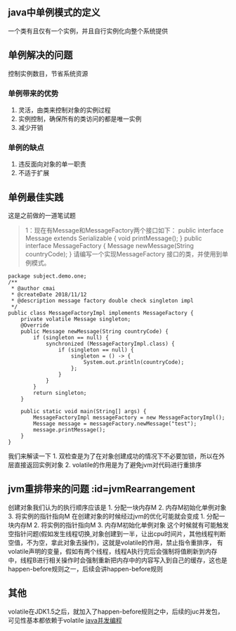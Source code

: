 ## java中单例模式的定义
一个类有且仅有一个实例，并且自行实例化向整个系统提供
## 单例解决的问题
控制实例数目，节省系统资源
### 单例带来的优势
1. 灵活，由类来控制对象的实例过程
2. 实例控制，确保所有的类访问的都是唯一实例
3. 减少开销
### 单例的缺点
1. 违反面向对象的单一职责
2. 不适于扩展
## 单例最佳实践
这是之前做的一道笔试题
> 1：现在有Message和MessageFactory两个接口如下：
  public interface Message extends Serializable {
       void printMessage();
  }
  public interface MessageFactory {
      Message newMessage(String countryCode);
  }
  请编写一个实现MessageFactory 接口的类，并使用到单例模式。
  
```code
package subject.demo.one;
/**
 * @author cmai
 * @createDate 2018/11/12
 * @description message factory double check singleton impl
 */
public class MessageFactoryImpl implements MessageFactory {
    private volatile Message singleton;
    @Override
    public Message newMessage(String countryCode) {
        if (singleton == null) {
            synchronized (MessageFactoryImpl.class) {
                if (singleton == null) {
                    singleton = () -> {
                        System.out.println(countryCode);
                    };
                }
            }
        }
        return singleton;
    }

    public static void main(String[] args) {
        MessageFactoryImpl messageFactory = new MessageFactoryImpl();
        Message message = messageFactory.newMessage("test");
        message.printMessage();
    }
}
```
我们来解读一下
    1. 双检查是为了在对象创建成功的情况下不必要加锁，所以在外层直接返回实例对象
    2. volatile的作用是为了避免jvm对代码进行重排序
## jvm重排带来的问题 :id=jvmRearrangement
创建对象我们认为的执行顺序应该是
    1. 分配一块内存M
    2. 内存M初始化单例对象
    3. 将实例的指针指向M 
在创建对象的时候经过jvm的优化可能就会变成
    1. 分配一块内存M
    2. 将实例的指针指向M
    3. 内存M初始化单例对象
这个时候就有可能触发空指针问题(假如发生线程切换,对象创建到一半，让出cpu时间片，其他线程判断空值，不为空，拿此对象去操作)，这就是volatile的作用，禁止指令重排序，
有volatile声明的变量，假如有两个线程，线程A执行完后会强制将值刷新到内存中，线程B进行相关操作时会强制重新把内存中的内容写入到自己的缓存，这也是happen-before规则之一，后续会讲happen-before规则
## 其他
volatile在JDK1.5之后，就加入了happen-before规则之中，后续的juc并发包，可见性基本都依赖于volatile
[java并发编程](/READING/CONCURRENTPROGAMMING)
